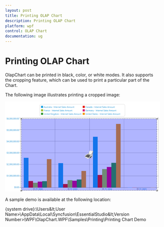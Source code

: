 ```yaml
---
layout: post
title: Printing OLAP Chart
description: Printing OLAP Chart
platform: wpf
control: OLAP Chart
documentation: ug
---
```


# Printing OLAP Chart

OlapChart can be printed in black, color, or white modes. It also supports the cropping feature, which can be used to print a particular part of the Chart.

The following image illustrates printing a cropped image:

![](Printing_images/Printing_img1.png)

A sample demo is available at the following location:

{system drive}:\Users\&lt;User Name&gt;\AppData\Local\Syncfusion\EssentialStudio\&lt;Version Number&gt;\WPF\OlapChart.WPF\Samples\Printing\Printing Chart Demo